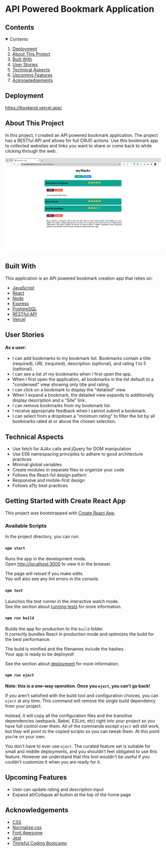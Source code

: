 # API Powered Bookmark Application

<!-- TABLE OF CONTENTS -->
## Contents 
<details open="open">
  <summary>Contents</summary>
  <ol>
    <li><a href="#deployment">Deployment</a></li>
    <li><a href="#about">About This Project</a></li>
    <li><a href="#built-with">Built With</a></li>
    <li><a href="#user-stories">User Stories</a></li>
    <li><a href="#technical-aspects">Technical Aspects</a></li>
    <li><a href="#upcoming-features">Upcoming Features</a></li>
    <li><a href="#acknowledgements">Acknowledgements</a></li>
  </ol>
</details>


## Deployment

https://bookend.vercel.app/


## About This Project

In this project, I created an API powered bookmark application. The project has a RESTful API and allows for full CRUD actions. Use this bookmark app to collected websites and links you want to share or come back to while clicking through the web. 

![Bookmark Application](https://github.com/aniledev/elinam-bookmark-app/blob/gh-pages/bookmark-app.png?raw=true)


## Built With

This application is an API powered bookmark creation app that relies on:
* [JavaScript](https://www.javascript.com/)
* [React](https://reactjs.org/)
* [Node](https://nodejs.org/)
* [Express](https://expressjs.com/)
* [PostgreSQL](https://www.postgresql.org/)
* [RESTful API](https://github.com/aniledev/bookend-server)
* [Vercel](https://vercel.com/)


## User Stories

#### As a user:

- I can add bookmarks to my bookmark list. Bookmarks contain a title (required), URL (required), description (optional), and rating 1 to 5 (optional).
- I can see a list of my bookmarks when I first open the app.
- When I first open the application, all bookmarks in the list default to a "condensed" view showing only title and rating.
- I can click on a bookmark to display the "detailed" view.
- When I expand a bookmark, the detailed view expands to additionally display description and a "Site" link.
- I can remove bookmarks from my bookmark list.
- I receive appropriate feedback when I cannot submit a bookmark.
- I can select from a dropdown a "minimum rating" to filter the list by all bookmarks rated at or above the chosen selection.


## Technical Aspects

- Use fetch for AJAx calls and jQuery for DOM manipulation
- Use ES6 namespacing principles to adhere to good architecture practices
- Minimal global variables
- Create modules in separate files to organize your code
- Follows the React-ful design pattern
- Responsive and mobile-first design
- Follows a11y best practices


## Getting Started with Create React App

This project was bootstrapped with [Create React App](https://github.com/facebook/create-react-app).

### Available Scripts

In the project directory, you can run:

#### `npm start`

Runs the app in the development mode.\
Open [http://localhost:3000](http://localhost:3000) to view it in the browser.

The page will reload if you make edits.\
You will also see any lint errors in the console.

#### `npm test`

Launches the test runner in the interactive watch mode.\
See the section about [running tests](https://facebook.github.io/create-react-app/docs/running-tests) for more information.

#### `npm run build`

Builds the app for production to the `build` folder.\
It correctly bundles React in production mode and optimizes the build for the best performance.

The build is minified and the filenames include the hashes.\
Your app is ready to be deployed!

See the section about [deployment](https://facebook.github.io/create-react-app/docs/deployment) for more information.

#### `npm run eject`

**Note: this is a one-way operation. Once you `eject`, you can’t go back!**

If you aren’t satisfied with the build tool and configuration choices, you can `eject` at any time. This command will remove the single build dependency from your project.

Instead, it will copy all the configuration files and the transitive dependencies (webpack, Babel, ESLint, etc) right into your project so you have full control over them. All of the commands except `eject` will still work, but they will point to the copied scripts so you can tweak them. At this point you’re on your own.

You don’t have to ever use `eject`. The curated feature set is suitable for small and middle deployments, and you shouldn’t feel obligated to use this feature. However we understand that this tool wouldn’t be useful if you couldn’t customize it when you are ready for it.


## Upcoming Features

- User can update rating and description input
- Expand all/Collapse all button at the top of the home page

<!-- ACKNOWLEDGEMENTS -->

## Acknowledgements
* [CSS](https://developer.mozilla.org/en-US/docs/Web/CSS)
* [Normalize.css](https://necolas.github.io/normalize.css/)
* [Font Awesome](https://fontawesome.com)
* [Jest](https://jestjs.io/)
* [Thinkful Coding Bootcamp](https://www.thinkful.com/)

